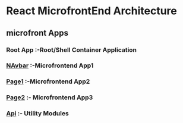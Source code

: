 # React MicrofrontEnd Architecture

## microfront Apps

### Root App :-Root/Shell Container Application
### [NAvbar](https://github.com/YashLT224/MicrofrontEnd-App1-Navbar) :-Microfrontend App1
### [Page1](https://github.com/YashLT224/Microfront-App2-PAge1) :-Microfrontend App2
### [Page2](https://github.com/YashLT224/Microfrontend-app2-page2) :- Microfrontend App3
### [Api](https://github.com/YashLT224/Microfront-Api-Utility-modules) :- Utility Modules
